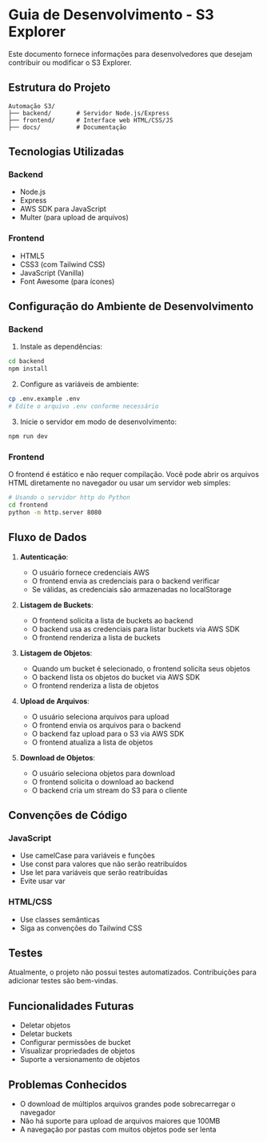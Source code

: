 # Guia de Desenvolvimento - S3 Explorer

Este documento fornece informações para desenvolvedores que desejam contribuir ou modificar o S3 Explorer.

## Estrutura do Projeto

```
Automação S3/
├── backend/       # Servidor Node.js/Express
├── frontend/      # Interface web HTML/CSS/JS
├── docs/          # Documentação
```

## Tecnologias Utilizadas

### Backend
- Node.js
- Express
- AWS SDK para JavaScript
- Multer (para upload de arquivos)

### Frontend
- HTML5
- CSS3 (com Tailwind CSS)
- JavaScript (Vanilla)
- Font Awesome (para ícones)

## Configuração do Ambiente de Desenvolvimento

### Backend

1. Instale as dependências:
```bash
cd backend
npm install
```

2. Configure as variáveis de ambiente:
```bash
cp .env.example .env
# Edite o arquivo .env conforme necessário
```

3. Inicie o servidor em modo de desenvolvimento:
```bash
npm run dev
```

### Frontend

O frontend é estático e não requer compilação. Você pode abrir os arquivos HTML diretamente no navegador ou usar um servidor web simples:

```bash
# Usando o servidor http do Python
cd frontend
python -m http.server 8080
```

## Fluxo de Dados

1. **Autenticação**:
   - O usuário fornece credenciais AWS
   - O frontend envia as credenciais para o backend verificar
   - Se válidas, as credenciais são armazenadas no localStorage

2. **Listagem de Buckets**:
   - O frontend solicita a lista de buckets ao backend
   - O backend usa as credenciais para listar buckets via AWS SDK
   - O frontend renderiza a lista de buckets

3. **Listagem de Objetos**:
   - Quando um bucket é selecionado, o frontend solicita seus objetos
   - O backend lista os objetos do bucket via AWS SDK
   - O frontend renderiza a lista de objetos

4. **Upload de Arquivos**:
   - O usuário seleciona arquivos para upload
   - O frontend envia os arquivos para o backend
   - O backend faz upload para o S3 via AWS SDK
   - O frontend atualiza a lista de objetos

5. **Download de Objetos**:
   - O usuário seleciona objetos para download
   - O frontend solicita o download ao backend
   - O backend cria um stream do S3 para o cliente

## Convenções de Código

### JavaScript

- Use camelCase para variáveis e funções
- Use const para valores que não serão reatribuídos
- Use let para variáveis que serão reatribuídas
- Evite usar var

### HTML/CSS

- Use classes semânticas
- Siga as convenções do Tailwind CSS

## Testes

Atualmente, o projeto não possui testes automatizados. Contribuições para adicionar testes são bem-vindas.

## Funcionalidades Futuras

- Deletar objetos
- Deletar buckets
- Configurar permissões de bucket
- Visualizar propriedades de objetos
- Suporte a versionamento de objetos

## Problemas Conhecidos

- O download de múltiplos arquivos grandes pode sobrecarregar o navegador
- Não há suporte para upload de arquivos maiores que 100MB
- A navegação por pastas com muitos objetos pode ser lenta